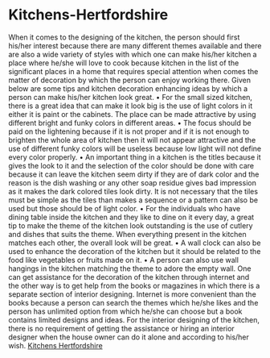 # Kitchens-Hertfordshire
When it comes to the designing of the kitchen, the person should first his/her interest because there are many different themes available and there are also a wide variety of styles with which one can make his/her kitchen a place where he/she will love to cook because kitchen in the list of the significant places in a home that requires special attention when comes the matter of decoration by which the person can enjoy working there.  Given below are some tips and kitchen decoration enhancing ideas by which a person can make his/her kitchen look great.
•	For the small sized kitchen, there is a great idea that can make it look big is the use of light colors in it either it is paint or the cabinets. The place can be made attractive by using different bright and funky colors in different areas.
•	The focus should be paid on the lightening because if it is not proper and if it is not enough to brighten the whole area of kitchen then it will not appear attractive and the use of different funky colors will be useless because low light will not define every color properly.
•	An important thing in a kitchen is the titles because it gives the look to it and the selection of the color should be done with care because it can leave the kitchen seem dirty if they are of dark color and the reason is the dish washing or any other soap residue gives bad impression as it makes the dark colored tiles look dirty. It is not necessary that the tiles must be simple as the tiles than makes a sequence or a pattern can also be used but those should be of light color.
•	For the individuals who have dining table inside the kitchen and they like to dine on it every day, a great tip to make the theme of the kitchen look outstanding is the use of cutlery and dishes that suits the theme. When everything present in the kitchen matches each other, the overall look will be great.
•	A wall clock can also be used to enhance the decoration of the kitchen but it should be related to the food like vegetables or fruits made on it. 
•	A person can also use wall hangings in the kitchen matching the theme to adore the empty wall.
One can get assistance for the decoration of the kitchen through internet and the other way is to get help from the books or magazines in which there is a separate section of interior designing. Internet is more convenient than the books because a person can search the themes which he/she likes and the person has unlimited option from which he/she can choose but a book contains limited designs and ideas. For the interior designing of the kitchen, there is no requirement of getting the assistance or hiring an interior designer when the house owner can do it alone and according to his/her wish.
<a href=http://www.wilsonfink.co.uk>Kitchens Hertfordshire</a>
